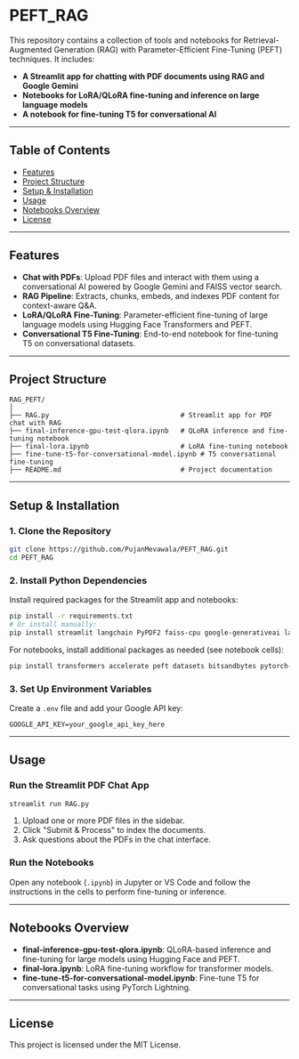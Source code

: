 # PEFT_RAG

This repository contains a collection of tools and notebooks for Retrieval-Augmented Generation (RAG) with Parameter-Efficient Fine-Tuning (PEFT) techniques. It includes:

- **A Streamlit app for chatting with PDF documents using RAG and Google Gemini**
- **Notebooks for LoRA/QLoRA fine-tuning and inference on large language models**
- **A notebook for fine-tuning T5 for conversational AI**

---

## Table of Contents

- [Features](#features)
- [Project Structure](#project-structure)
- [Setup & Installation](#setup--installation)
- [Usage](#usage)
- [Notebooks Overview](#notebooks-overview)
- [License](#license)

---

## Features

- **Chat with PDFs**: Upload PDF files and interact with them using a conversational AI powered by Google Gemini and FAISS vector search.
- **RAG Pipeline**: Extracts, chunks, embeds, and indexes PDF content for context-aware Q&A.
- **LoRA/QLoRA Fine-Tuning**: Parameter-efficient fine-tuning of large language models using Hugging Face Transformers and PEFT.
- **Conversational T5 Fine-Tuning**: End-to-end notebook for fine-tuning T5 on conversational datasets.

---

## Project Structure

```
RAG_PEFT/
│
├── RAG.py                                 # Streamlit app for PDF chat with RAG
├── final-inference-gpu-test-qlora.ipynb   # QLoRA inference and fine-tuning notebook
├── final-lora.ipynb                       # LoRA fine-tuning notebook
├── fine-tune-t5-for-conversational-model.ipynb # T5 conversational fine-tuning
├── README.md                              # Project documentation
```

---

## Setup & Installation

### 1. Clone the Repository

```bash
git clone https://github.com/PujanMevawala/PEFT_RAG.git
cd PEFT_RAG
```

### 2. Install Python Dependencies

Install required packages for the Streamlit app and notebooks:

```bash
pip install -r requirements.txt
# Or install manually:
pip install streamlit langchain PyPDF2 faiss-cpu google-generativeai langchain-google-genai python-dotenv
```

For notebooks, install additional packages as needed (see notebook cells):

```bash
pip install transformers accelerate peft datasets bitsandbytes pytorch-lightning wandb
```

### 3. Set Up Environment Variables

Create a `.env` file and add your Google API key:

```
GOOGLE_API_KEY=your_google_api_key_here
```

---

## Usage

### Run the Streamlit PDF Chat App

```bash
streamlit run RAG.py
```

1. Upload one or more PDF files in the sidebar.
2. Click "Submit & Process" to index the documents.
3. Ask questions about the PDFs in the chat interface.

### Run the Notebooks

Open any notebook (`.ipynb`) in Jupyter or VS Code and follow the instructions in the cells to perform fine-tuning or inference.

---

## Notebooks Overview

- **final-inference-gpu-test-qlora.ipynb**: QLoRA-based inference and fine-tuning for large models using Hugging Face and PEFT.
- **final-lora.ipynb**: LoRA fine-tuning workflow for transformer models.
- **fine-tune-t5-for-conversational-model.ipynb**: Fine-tune T5 for conversational tasks using PyTorch Lightning.

---

## License

This project is licensed under the MIT License.
